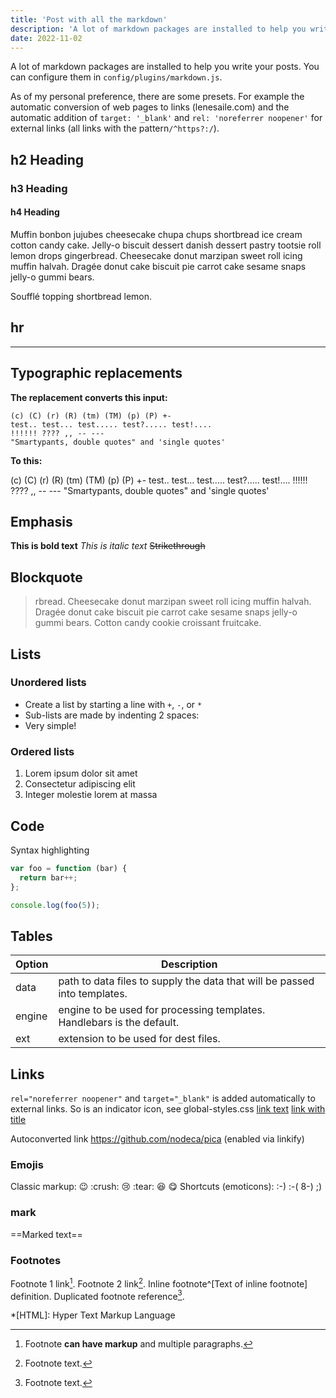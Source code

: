 ```yaml
---
title: 'Post with all the markdown'
description: 'A lot of markdown packages are installed to help you write your posts. All presets are personal preference.'
date: 2022-11-02
---
```


A lot of markdown packages are installed to help you write your posts. You can configure them in `config/plugins/markdown.js`.

As of my personal preference, there are some presets. For example the automatic conversion of web pages to links (lenesaile.com) and the automatic addition of `target: '_blank'` and `rel: 'noreferrer noopener'` for external links (all links with the pattern`/^https?:/`).

## h2 Heading

### h3 Heading

#### h4 Heading

Muffin bonbon jujubes cheesecake chupa chups shortbread ice cream cotton candy cake. Jelly-o biscuit dessert danish dessert pastry tootsie roll lemon drops gingerbread. Cheesecake donut marzipan sweet roll icing muffin halvah. Dragée donut cake biscuit pie carrot cake sesame snaps jelly-o gummi bears.

Soufflé topping shortbread lemon.

## hr

---

## Typographic replacements

**The replacement converts this input:**

```
(c) (C) (r) (R) (tm) (TM) (p) (P) +-
test.. test... test..... test?..... test!....
!!!!!! ???? ,, -- ---
"Smartypants, double quotes" and 'single quotes'
```

**To this:**

(c) (C) (r) (R) (tm) (TM) (p) (P) +-
test.. test... test..... test?..... test!....
!!!!!! ???? ,, -- ---
"Smartypants, double quotes" and 'single quotes'

## Emphasis

**This is bold text**
_This is italic text_
~~Strikethrough~~

## Blockquote

> rbread. Cheesecake donut marzipan sweet roll icing muffin halvah. Dragée donut cake biscuit pie carrot cake sesame snaps jelly-o gummi bears. Cotton candy cookie croissant fruitcake.

## Lists

### Unordered lists

- Create a list by starting a line with `+`, `-`, or `*`
- Sub-lists are made by indenting 2 spaces:
- Very simple!

### Ordered lists

1. Lorem ipsum dolor sit amet
2. Consectetur adipiscing elit
3. Integer molestie lorem at massa

## Code

Syntax highlighting

```js
var foo = function (bar) {
  return bar++;
};

console.log(foo(5));
```

## Tables

| Option | Description                                                               |
| ------ | ------------------------------------------------------------------------- |
| data   | path to data files to supply the data that will be passed into templates. |
| engine | engine to be used for processing templates. Handlebars is the default.    |
| ext    | extension to be used for dest files.                                      |

## Links

`rel="noreferrer noopener"` and `target="_blank"` is added automatically to external links. So is an indicator icon, see global-styles.css
[link text](http://dev.nodeca.com)
[link with title](http://nodeca.github.io/pica/demo/ 'title text!')

Autoconverted link https://github.com/nodeca/pica (enabled via linkify)

### Emojis

Classic markup: :wink: :crush: :cry: :tear: :laughing: :yum:
Shortcuts (emoticons): :-) :-( 8-) ;)

### mark

==Marked text==

### Footnotes

Footnote 1 link[^first].
Footnote 2 link[^second].
Inline footnote^[Text of inline footnote] definition.
Duplicated footnote reference[^second].

[^first]:
    Footnote **can have markup**
    and multiple paragraphs.

[^second]: Footnote text.

\*[HTML]: Hyper Text Markup Language
